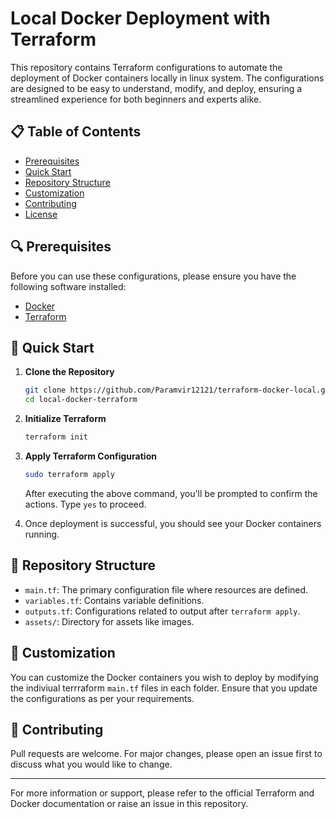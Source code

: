 # Local Docker Deployment with Terraform

This repository contains Terraform configurations to automate the deployment of Docker containers locally in linux system. The configurations are designed to be easy to understand, modify, and deploy, ensuring a streamlined experience for both beginners and experts alike.

## 📋 Table of Contents

- [Prerequisites](#prerequisites)
- [Quick Start](#quick-start)
- [Repository Structure](#repository-structure)
- [Customization](#customization)
- [Contributing](#contributing)
- [License](#license)

## 🔍 Prerequisites

Before you can use these configurations, please ensure you have the following software installed:

- [Docker](https://www.docker.com/get-started)
- [Terraform](https://learn.hashicorp.com/terraform/getting-started/install.html)

## 🚀 Quick Start

1. **Clone the Repository**

    ```bash
    git clone https://github.com/Paramvir12121/terraform-docker-local.git
    cd local-docker-terraform
    ```

2. **Initialize Terraform**

    ```bash
    terraform init
    ```

3. **Apply Terraform Configuration**

    ```bash
    sudo terraform apply
    ```

    After executing the above command, you'll be prompted to confirm the actions. Type `yes` to proceed.
    

4. Once deployment is successful, you should see your Docker containers running.

## 📁 Repository Structure

- `main.tf`: The primary configuration file where resources are defined.
- `variables.tf`: Contains variable definitions.
- `outputs.tf`: Configurations related to output after `terraform apply`.
- `assets/`: Directory for assets like images.
  
## 🔧 Customization

You can customize the Docker containers you wish to deploy by modifying the indiviual terrraform `main.tf` files in each folder. Ensure that you update the configurations as per your requirements.

## 👥 Contributing

Pull requests are welcome. For major changes, please open an issue first to discuss what you would like to change.

<!-- ## ⚖️ License

This project is licensed under the MIT License - see the [LICENSE.md](LICENSE.md) file for details. -->

---

For more information or support, please refer to the official Terraform and Docker documentation or raise an issue in this repository.
